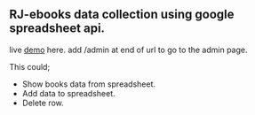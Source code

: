 ## RJ-ebooks data collection using google spreadsheet api.


live  [demo](http://rj-it-ebooks.herokuapp.com) here. add /admin at end of url to go to the admin page.

This could;
- Show books data from spreadsheet.
- Add data to spreadsheet.
- Delete row.


